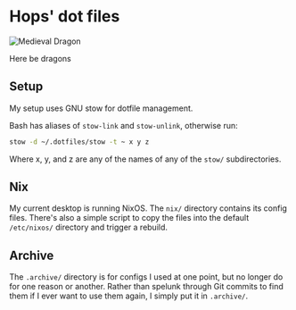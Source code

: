 # Hops' dot files

![Medieval Dragon](https://github.com/user-attachments/assets/a5178471-8c6d-4b50-a6a2-6796e88fcee7 "Medieval Dragon")

Here be dragons

## Setup

My setup uses GNU stow for dotfile management.

Bash has aliases of `stow-link` and `stow-unlink`, otherwise run:
```sh
stow -d ~/.dotfiles/stow -t ~ x y z
```

Where x, y, and z are any of the names of any of the `stow/` subdirectories.

## Nix

My current desktop is running NixOS. The `nix/` directory contains its config
files. There's also a simple script to copy the files into the default `/etc/nixos/`
directory and trigger a rebuild.

## Archive

The `.archive/` directory is for configs I used at one point, but no longer do
for one reason or another. Rather than spelunk through Git commits to find them
if I ever want to use them again, I simply put it in `.archive/`.

